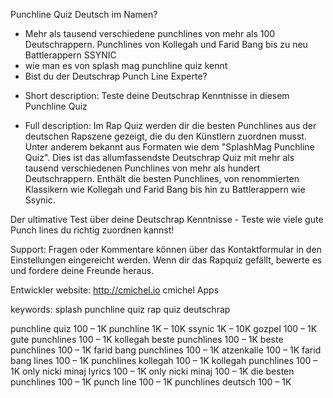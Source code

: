 Punchline Quiz Deutsch im Namen?

- Mehr als tausend verschiedene punchlines von mehr als 100 Deutschrappern. Punchlines von Kollegah und Farid Bang bis zu neu Battlerappern SSYNIC
- wie man es von splash mag punchline quiz kennt
- Bist du der Deutschrap Punch Line Experte?

* Short description:
Teste deine Deutschrap Kenntnisse in diesem Punchline Quiz

* Full description:
Im Rap Quiz werden dir die besten Punchlines aus der deutschen Rapszene gezeigt, die du den Künstlern zuordnen musst. Unter anderem bekannt aus Formaten wie dem "SplashMag Punchline Quiz".
Dies ist das allumfassendste Deutschrap Quiz mit mehr als tausend verschiedenen Punchlines von mehr als hundert Deutschrappern. Enthält die besten Punchlines, von renommierten Klassikern wie Kollegah und Farid Bang bis hin zu Battlerappern wie Ssynic.

Der ultimative Test über deine Deutschrap Kenntnisse - Teste wie viele gute Punch lines du richtig zuordnen kannst!

Support:
Fragen oder Kommentare können über das Kontaktformular in den Einstellungen eingereicht werden.
Wenn dir das Rapquiz gefällt, bewerte es und fordere deine Freunde heraus.

Entwickler website: http://cmichel.io
cmichel Apps

keywords:
splash punchline quiz
rap quiz
deutschrap

punchline quiz	100 – 1K
punchline	1K – 10K
ssynic	1K – 10K
gozpel	100 – 1K
gute punchlines	100 – 1K
kollegah beste punchlines	100 – 1K
beste punchlines	100 – 1K
farid bang punchlines	100 – 1K
atzenkalle	100 – 1K
farid bang lines	100 – 1K
punchlines kollegah	100 – 1K
kollegah punchlines	100 – 1K
only nicki minaj lyrics	100 – 1K
only nicki minaj	100 – 1K
die besten punchlines	100 – 1K
punch line	100 – 1K
punchlines deutsch	100 – 1K
